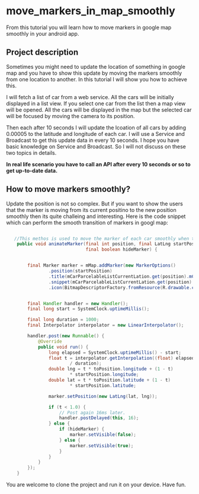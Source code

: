 # move_markers_in_map_smoothly
From this tutorial you will learn how to move markers in google map smoothly in your android app.

## Project description

Sometimes you might need to update the location of something in google map and you have to show this update by moving the markers smoothly from one location to another. In this tutorial I will show you how to achieve this. 

I will fetch a list of car from a web service. All the cars will be initially displayed in a list view. If you select one car from the list then a map view will be opened. All the cars will be displayed in the map but the selected car will be focused by moving the camera to its position. 

Then each after 10 seconds I will update the lcoation of all cars by adding 0.00005 to the latitude and longitude of each car. I will use a Service and Broadcast to get this update data in every 10 seconds. I hope you have basic knowledge on Service and Broadcast. So I will not discuss on these two topics in details. 

**In real life scenario you have to call an API after every 10 seconds or so to get up-to-date data.** 

## How to move markers smoothly?

Update the position is not so complex. But if you want to show the users that the marker is moving from its current positino to the new position smoothly then its quite challeing and interesting. Here is the code snippet which can perform the smooth transition of markers in googl map:

```Java

   //This methos is used to move the marker of each car smoothly when there are any updates of their position
    public void animateMarker(final int position, final LatLng startPosition, final LatLng toPosition,
                              final boolean hideMarker) {


        final Marker marker = mMap.addMarker(new MarkerOptions()
                .position(startPosition)
                .title(mCarParcelableListCurrentLation.get(position).mCarName)
                .snippet(mCarParcelableListCurrentLation.get(position).mAddress)
                .icon(BitmapDescriptorFactory.fromResource(R.drawable.car)));


        final Handler handler = new Handler();
        final long start = SystemClock.uptimeMillis();

        final long duration = 1000;
        final Interpolator interpolator = new LinearInterpolator();

        handler.post(new Runnable() {
            @Override
            public void run() {
                long elapsed = SystemClock.uptimeMillis() - start;
                float t = interpolator.getInterpolation((float) elapsed
                        / duration);
                double lng = t * toPosition.longitude + (1 - t)
                        * startPosition.longitude;
                double lat = t * toPosition.latitude + (1 - t)
                        * startPosition.latitude;

                marker.setPosition(new LatLng(lat, lng));

                if (t < 1.0) {
                    // Post again 16ms later.
                    handler.postDelayed(this, 16);
                } else {
                    if (hideMarker) {
                        marker.setVisible(false);
                    } else {
                        marker.setVisible(true);
                    }
                }
            }
        });
    }

```

You are welcome to clone the project and run it on your device. Have fun.
